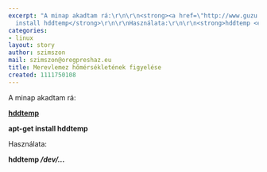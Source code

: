 ```yaml
---
excerpt: "A minap akadtam rá:\r\n\r\n<strong><a href=\"http://www.guzu.net/linux/hddtemp.php\">hddtemp</a></strong>\r\n\r\n\r\n<strong>apt-get
  install hddtemp</strong>\r\n\r\nHasználata:\r\n\r\n<strong>hddtemp <em>/dev/...</em></strong>"
categories:
- linux
layout: story
author: szimszon
mail: szimszon@oregpreshaz.eu
title: Merevlemez hőmérsékletének figyelése
created: 1111750108
---
```

A minap akadtam rá:

<strong><a href="http://www.guzu.net/linux/hddtemp.php">hddtemp</a></strong>


<strong>apt-get install hddtemp</strong>

Használata:

<strong>hddtemp <em>/dev/...</em></strong>
